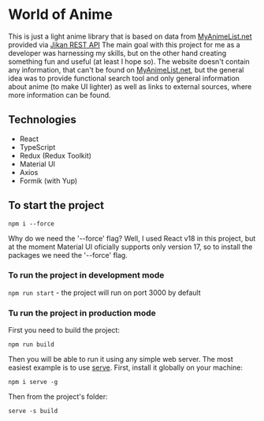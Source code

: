 # World of Anime

This is just a light anime library that is based on data from [MyAnimeList.net](https://myanimelist.net) provided via [Jikan REST API](https://docs.api.jikan.moe) The main goal with this project for me as a developer was harnessing my skills, but on the other hand creating something fun and useful (at least I hope so). The website doesn't contain any information, that can't be found on [MyAnimeList.net](https://myanimelist.net), but the general idea was to provide functional search tool and only general information about anime (to make UI lighter) as well as links to external sources, where more information can be found.

## Technologies

  - React
  - TypeScript
  - Redux (Redux Toolkit)
  - Material UI
  - Axios
  - Formik (with Yup)

## To start the project

`npm i --force`

Why do we need the '--force' flag? Well, I used React v18 in this project, but at the moment Material UI oficially supports only version 17, so to install the packages we need the '--force' flag.

### To run the project in development mode

`npm run start` - the project will run on port 3000 by default

### Tu run the project in production mode

First you need to build the project:

`npm run build`

Then you will be able to run it using any simple web server. The most easiest example is to use [serve](https://www.npmjs.com/package/serve).
First, install it globally on your machine:

`npm i serve -g`

Then from the project's folder:

`serve -s build`






